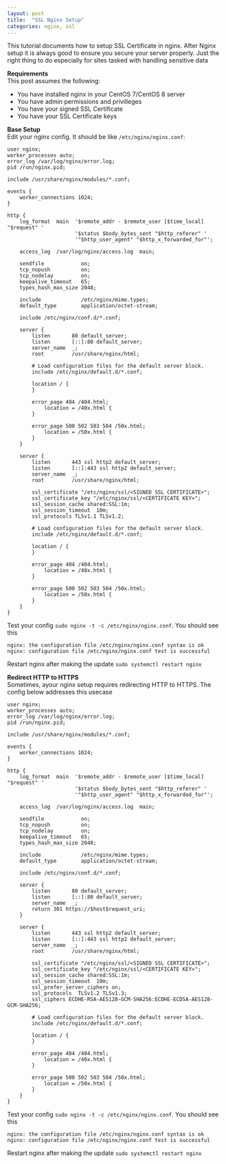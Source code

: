 ```yaml
---
layout: post
title:  "SSL Nginx Setup"
categories: nginx, ssl
---
```


This tutorial documents how to setup SSL Certificate in nginx. After Nginx setup it is always good to ensure
you secure your server properly. Just the right thing to do especially for sites tasked with handling sensitive
data


**Requirements**<br>
This post assumes the following:
* You have installed nginx in your CentOS 7/CentOS 8 server
* You have admin permissions and privilleges
* You have your signed SSL Certificate
* You have your SSL Certificate keys


**Base Setup**<br>
Edit your nginx config. It should be like ```/etc/nginx/nginx.conf```:
```
user nginx;
worker_processes auto;
error_log /var/log/nginx/error.log;
pid /run/nginx.pid;

include /usr/share/nginx/modules/*.conf;

events {
    worker_connections 1024;
}

http {
    log_format  main  '$remote_addr - $remote_user [$time_local] "$request" '
                      '$status $body_bytes_sent "$http_referer" '
                      '"$http_user_agent" "$http_x_forwarded_for"';

    access_log  /var/log/nginx/access.log  main;

    sendfile            on;
    tcp_nopush          on;
    tcp_nodelay         on;
    keepalive_timeout   65;
    types_hash_max_size 2048;

    include             /etc/nginx/mime.types;
    default_type        application/octet-stream;

    include /etc/nginx/conf.d/*.conf;

    server {
        listen       80 default_server;
        listen       [::]:80 default_server;
        server_name  _;
        root         /usr/share/nginx/html;

        # Load configuration files for the default server block.
        include /etc/nginx/default.d/*.conf;

        location / {
        }

        error_page 404 /404.html;
            location = /40x.html {
        }

        error_page 500 502 503 504 /50x.html;
            location = /50x.html {
        }
    }

    server {
        listen       443 ssl http2 default_server;
        listen       [::]:443 ssl http2 default_server;
        server_name  _;
        root         /usr/share/nginx/html;

        ssl_certificate "/etc/nginx/ssl/<SIGNED SSL CERTIFICATE>";
        ssl_certificate_key "/etc/nginx/ssl/<CERTIFICATE KEY>";
        ssl_session_cache shared:SSL:1m;
        ssl_session_timeout  10m;
        ssl_protocols TLSv1.1 TLSv1.2;

        # Load configuration files for the default server block.
        include /etc/nginx/default.d/*.conf;

        location / {
        }

        error_page 404 /404.html;
            location = /40x.html {
        }

        error_page 500 502 503 504 /50x.html;
            location = /50x.html {
        }
    }
}
```

Test your config ```sudo nginx -t -c /etc/nginx/nginx.conf```. You should see this
```
nginx: the configuration file /etc/nginx/nginx.conf syntax is ok
nginx: configuration file /etc/nginx/nginx.conf test is successful
```

Restart nginx after making the update ```sudo systemctl restart nginx```




**Redirect HTTP to HTTPS**<br>
Sometimes, ayour nginx setup requires redirecting HTTP to HTTPS. The config below addresses this usecase
```
user nginx;
worker_processes auto;
error_log /var/log/nginx/error.log;
pid /run/nginx.pid;

include /usr/share/nginx/modules/*.conf;

events {
    worker_connections 1024;
}

http {
    log_format  main  '$remote_addr - $remote_user [$time_local] "$request" '
                      '$status $body_bytes_sent "$http_referer" '
                      '"$http_user_agent" "$http_x_forwarded_for"';

    access_log  /var/log/nginx/access.log  main;

    sendfile            on;
    tcp_nopush          on;
    tcp_nodelay         on;
    keepalive_timeout   65;
    types_hash_max_size 2048;

    include             /etc/nginx/mime.types;
    default_type        application/octet-stream;

    include /etc/nginx/conf.d/*.conf;

    server {
        listen       80 default_server;
        listen       [::]:80 default_server;
        server_name  _;
        return 301 https://$host$request_uri;
    }

    server {
        listen       443 ssl http2 default_server;
        listen       [::]:443 ssl http2 default_server;
        server_name  _;
        root         /usr/share/nginx/html;

        ssl_certificate "/etc/nginx/ssl/<SIGNED SSL CERTIFICATE>";
        ssl_certificate_key "/etc/nginx/ssl/<CERTIFICATE KEY>";
        ssl_session_cache shared:SSL:1m;
        ssl_session_timeout  10m;
        ssl_prefer_server_ciphers on;
        ssl_protocols  TLSv1.2 TLSv1.3;
        ssl_ciphers ECDHE-RSA-AES128-GCM-SHA256:ECDHE-ECDSA-AES128-GCM-SHA256;

        # Load configuration files for the default server block.
        include /etc/nginx/default.d/*.conf;

        location / {
        }

        error_page 404 /404.html;
            location = /40x.html {
        }

        error_page 500 502 503 504 /50x.html;
            location = /50x.html {
        }
    }
}

```
Test your config ```sudo nginx -t -c /etc/nginx/nginx.conf```. You should see this
```
nginx: the configuration file /etc/nginx/nginx.conf syntax is ok
nginx: configuration file /etc/nginx/nginx.conf test is successful
```

Restart nginx after making the update ```sudo systemctl restart nginx```
